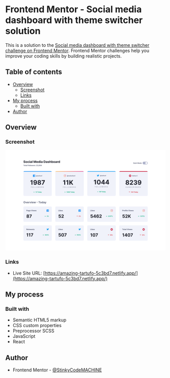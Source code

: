 # Frontend Mentor - Social media dashboard with theme switcher solution

This is a solution to the [Social media dashboard with theme switcher challenge on Frontend Mentor](https://www.frontendmentor.io/challenges/social-media-dashboard-with-theme-switcher-6oY8ozp_H). Frontend Mentor challenges help you improve your coding skills by building realistic projects.

## Table of contents

- [Overview](#overview)
  - [Screenshot](#screenshot)
  - [Links](#links)
- [My process](#my-process)
  - [Built with](#built-with)
- [Author](#author)

## Overview

### Screenshot

![](./screenshot.png)

### Links

- Live Site URL: [https://amazing-tartufo-5c3bd7.netlify.app/](https://amazing-tartufo-5c3bd7.netlify.app/)

## My process

### Built with

- Semantic HTML5 markup
- CSS custom properties
- Preprocessor SCSS
- JavaScript
- React

## Author

- Frontend Mentor - [@StinkyCodeMACHINE](https://www.frontendmentor.io/profile/StinkyCodeMACHINE)

